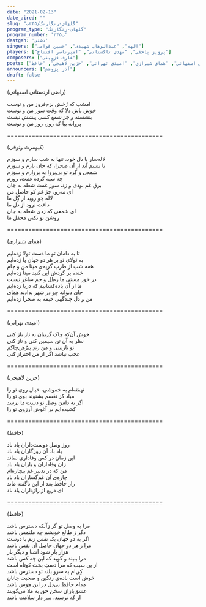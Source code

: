 ```yaml
---
date: "2021-02-13"
date_aired: ""
slug: "گلهای-رنگارنگ/۳۴۵ب"
program_type: "گلهای-رنگارنگ"
program_number: '۳۴۵ب'
dastgah: 'دشتی'
singers: ["الهه", "عبدالوهاب شهیدی", "حسین قوامی"]
players: ["پرویز یاحقی", "مهدی تاکستانی", "امیرناصر افتتاح"]
composers: ["عارف قزوینی"]
poets: ["کیومرث وثوقی", "راضی اردستانی اصفهانی", "همای شیرازی", "امیدی تهرانی", "حزین لاهیجی", "حافظ"]
announcers: ["آذر پژوهش"] 
draft: false
---
```


(راضی اردستانی اصفهانی)  

امشب که رُخش بزم‌فروز من و توست  
خوش باش دلا که وقت سوز من و توست  
بنشسته و جز شمع کسی پیشش نیست  
پروانه بیا که روز، روز من و توست  

============================================  

(کیومرث وثوقی)  

لاله‌سار با دل خود، تنها به شب سازم و سوزم  
تا نسیم آید از آن صحرا، که جان بازم و سوزم  
شمعی و گِرد تو بی‌پروا به پروازم و سوزم  
چه سیه کرده غمت، روزم  
برق غم بودی و زد، سوز غمت شعله به جان  
ای مه‌رو، جز غم کو حاصل من  
لاله چو روید از گِل ما  
داغت نرود از دل ما  
ای شمعی که زدی شعله به جان  
روشن تو نكنی محفل ما  

============================================  

(همای شیرازی)  

تا به دامان تو ما دست تولا زده‌ایم  
به تولای تو بر هر دو جهان پا زده‌ایم  
همه شب از طرب گریه‌ی مینا من و جام  
خنده بر گردش این گنبد مینا زده‌ایم  
در خور مستی ما رطل و خم ساغر نیست  
ما از آن باده‌کشانیم که دریا زده‌ایم  
جای دیوانه چو در شهر ندادند همای  
من و دل چندگهی خیمه به صحرا زده‌ایم  

============================================  

(امیدی تهرانی)  

خوش آن‌که چاک گریبان به ناز باز کنی  
نظر به آن تن سیمین کنی و ناز کنی  
تو نازنینی و من رندِ پیرُهن‌چاکم  
عجب نباشد اگر از من احتراز کنی  

============================================  

(حزین لاهیجی)  

نهفته‌ام به خموشی، خیال روی تو را  
مباد کز نفسم بشنوند بوی تو را  
اگر به دامن وصل تو دست ما نرسد  
کشیده‌ایم در آغوش آرزوی تو را  

============================================  

(حافظ)  

روز وصل دوست‌داران یاد باد  
یاد باد آن روزگاران یاد باد  
این زمان در کس وفاداری نماند  
زان وفاداران و یاران یاد باد  
من که در تدبیر غم بیچاره‌ام  
چاره‌ی آن غم‌گساران یاد باد  
راز حافظ بعد از این ناگفته ماند  
ای دریغ از رازداران یاد باد  

============================================  

(حافظ)  

مرا به وصل تو گر زآنکه دسترس باشد  
دگر ز طالع خویشم چه ملتمس باشد  
اگر به دو جهان یک نفس زنم با دوست  
مرا ز هر دو جهان حاصل آن نفس باشد  
هزار بار شود آشنا و دیگر بار  
مرا ببیند و گوید که این چه کس باشد  
از ین سبب که مرا دستِ بخت کوتاه است  
کِی‌ام به سرو بلند تو دسترس باشد  
خوش است باده‌ی رنگین و صحبت جانان  
مدام حافظ بی‌دل در این هوس باشد  
عشق‌بازان سخن حق به ملا می‌گویند  
از که ترسند، سر دار سلامت باشد  
